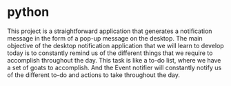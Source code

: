 # python

This project is a straightforward application that generates a notification message in the form of a pop-up message on the desktop. 
The main objective of the desktop notification application that we will learn to develop today is to constantly remind us of the different things that we require to accomplish throughout the day.
This task is like a to-do list, where we have a set of goats to accomplish. And the Event notifier will constantly notify us of the different to-do and actions to take throughout the day.
